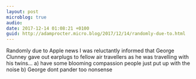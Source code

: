 ```yaml
---
layout: post
microblog: true
audio: 
date: 2017-12-14 01:08:21 +0100
guid: http://adamprocter.micro.blog/2017/12/14/randomly-due-to.html
---
```

Randomly due to Apple news I was reluctantly informed that George Clunney gave out earplugs to fellow air travellers as he was travelling with his twins... a) have some blooming compassion people just put up with the noise b) George dont pander too nonsense
